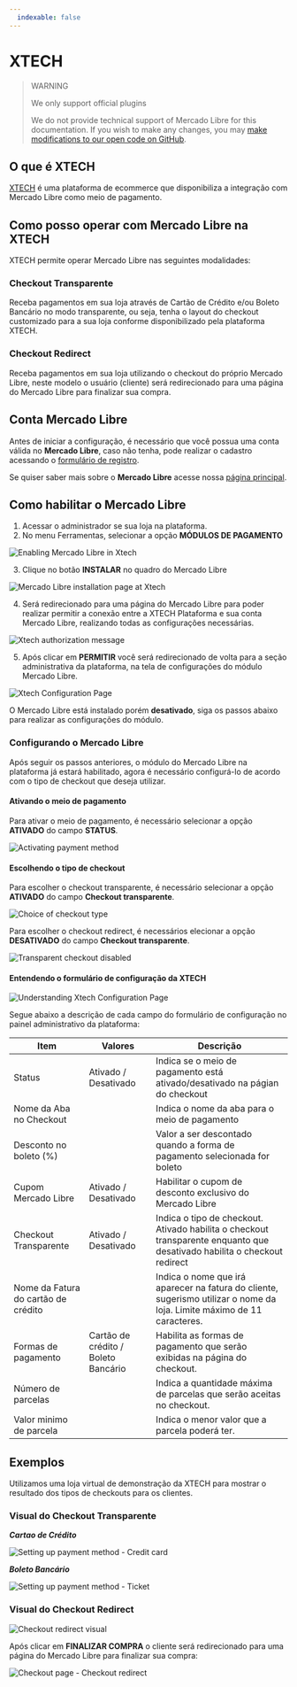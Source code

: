 ```yaml
---
  indexable: false
---
```

# XTECH

> WARNING
>
> We only support official plugins
>
> We do not provide technical support of Mercado Libre for this documentation. If you wish to make any changes, you may [make modifications to our open code on GitHub](https://github.com/mercadopago/devsite-docs/blob/development/guides/plugins/unofficial/xtech.en.md).

## O que é XTECH

[XTECH](https://www.xtechcommerce.com/) é uma plataforma de ecommerce que disponibiliza a integração com Mercado Libre como meio de pagamento.

## Como posso operar com Mercado Libre na XTECH

XTECH permite operar Mercado Libre nas seguintes modalidades:

### Checkout Transparente

Receba pagamentos em sua loja através de Cartão de Crédito e/ou Boleto Bancário no modo transparente, ou seja, tenha o layout do checkout customizado para a sua loja conforme disponibilizado pela plataforma XTECH.

### Checkout Redirect

Receba pagamentos em sua loja utilizando o checkout do próprio Mercado Libre, neste modelo o usuário (cliente) será redirecionado para uma página do Mercado Libre para finalizar sua compra.

## Conta Mercado Libre

Antes de iniciar a configuração, é necessário que você possua uma conta válida no **Mercado Libre**, caso não tenha, pode realizar o cadastro acessando o [formulário de registro](https://www.mercadopago.com.br/registration-mp?mode=mp).

Se quiser saber mais sobre o **Mercado Libre** acesse nossa [página principal](https://www.mercadopago.com.br/).

## Como habilitar o Mercado Libre

1. Acessar o administrador se sua loja na plataforma.
2. No menu Ferramentas, selecionar a opção **MÓDULOS DE PAGAMENTO**

![Enabling Mercado Libre in Xtech](/images/xtech/xtech_config01.png)

3. Clique no botão **INSTALAR** no quadro do Mercado Libre

![Mercado Libre installation page at Xtech](/images/xtech/xtech_config02.png)

4. Será redirecionado para uma página do Mercado Libre para poder realizar permitir a conexão entre a XTECH Plataforma e sua conta Mercado Libre, realizando todas as configurações necessárias.

![Xtech authorization message](/images/xtech/xtech_config03.png)

5. Após clicar em **PERMITIR** você será redirecionado de volta para a seção administrativa da plataforma, na tela de configurações do módulo Mercado Libre.

![Xtech Configuration Page](/images/xtech/xtech_config04.png)

O Mercado Libre está instalado porém **desativado**, siga os passos abaixo para realizar as configurações do módulo.

### Configurando o Mercado Libre

Após seguir os passos anteriores, o módulo do Mercado Libre na plataforma já estará habilitado, agora é necessário configurá-lo de acordo com o tipo de checkout que deseja utilizar.

#### Ativando o meio de pagamento

Para ativar o meio de pagamento, é necessário selecionar a opção **ATIVADO** do campo **STATUS**.

![Activating payment method](/images/xtech/xtech_config06.png)

#### Escolhendo o tipo de checkout

Para escolher o checkout transparente, é necessário selecionar a opção **ATIVADO** do campo **Checkout transparente**.

![Choice of checkout type](/images/xtech/xtech_config07.png)

Para escolher o checkout redirect, é necessários elecionar a opção **DESATIVADO** do campo **Checkout transparente**.

![Transparent checkout disabled](/images/xtech/xtech_config08.png)

#### Entendendo o formulário de configuração da XTECH

![Understanding Xtech Configuration Page](/images/xtech/xtech_config05.png)

Segue abaixo a descrição de cada campo do formulário de configuração no painel administrativo da plataforma:

| Item | Valores | Descrição |
| --- | --- | --- |
| Status | Ativado / Desativado | Indica se o meio de pagamento está ativado/desativado na págian do checkout |
| Nome da Aba no Checkout | | Indica o nome da aba para o meio de pagamento |
| Desconto no boleto (%) | | Valor a ser descontado quando a forma de pagamento selecionada for boleto |
| Cupom Mercado Libre | Ativado / Desativado | Habilitar o cupom de desconto exclusivo do Mercado Libre |
| Checkout Transparente | Ativado / Desativado | Indica o tipo de checkout. Ativado habilita o checkout transparente enquanto que desativado habilita o checkout redirect |
| Nome da Fatura do cartão de crédito | | Indica o nome que irá aparecer na fatura do cliente, sugerismo utilizar o nome da loja. Limite máximo de 11 caracteres. |
| Formas de pagamento | Cartão de crédito / Boleto Bancário | Habilita as formas de pagamento que serão exibidas na página do checkout. |
| Número de parcelas | | Indica a quantidade máxima de parcelas que serão aceitas no checkout. |
 Valor minimo de parcela | | Indica o menor valor que a parcela poderá ter. |

## Exemplos

Utilizamos uma loja virtual de demonstração da XTECH para mostrar o resultado dos tipos de checkouts para os clientes.

### Visual do Checkout Transparente

**_Cartao de Crédito_**

![Setting up payment method - Credit card](/images/xtech/xtech_config12.png)

**_Boleto Bancário_**

![Setting up payment method - Ticket](/images/xtech/xtech_config11.png)

### Visual do Checkout Redirect

![Checkout redirect visual](/images/xtech/xtech_config10.png)

Após clicar em **FINALIZAR COMPRA** o cliente será redirecionado para uma página do Mercado Libre para finalizar sua compra:

![Checkout page - Checkout redirect](/images/xtech/xtech_gif01.png)
